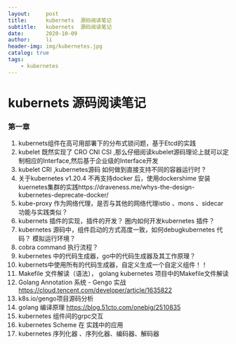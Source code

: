 ```yaml
---
layout:     post
title:      kubernets  源码阅读笔记
subtitle:   kubernets  源码阅读笔记
date:       2020-10-09
author:     li
header-img: img/kubernetes.jpg
catalog: true
tags:
    - kubernetes
--- 
```





# kubernets  源码阅读笔记



### 第一章

1.  kubernets组件在高可用部署下的分布式锁问题，基于Etcd的实践
2.  kubelet 既然实现了  CRO CNI CSI ,那么仔细阅读kubelet源码理论上就可以定制相应的Interface,然后基于企业级的Interface开发
3. kubelet   CRI  ,kubernetes源码 如何做到直接支持不同的容器运行时 ?
4. 关于kubernetes v1.20.4 不再支持docker 后，使用dockershime 安装kuernetes集群的实践https://draveness.me/whys-the-design-kubernetes-deprecate-docker/
5. kube-proxy  作为网络代理，是否与其他的网络代理istio 、mons  、sidecar 功能与实践类似？
6. kubernets 插件的实现，插件的开发？ 圈内如何开发kubernetes   插件？
7. kubernetes   源码中，组件启动的方式高度一致，如何debugkubernetes 代码？  模拟运行环境？
8. cobra command  执行流程？
9. kubernetes  中的代码生成器，go中的代码生成器及其工作原理？
10.  kubernets中使用所有的代码生成器，自定义生成一个自定义组件！！
11. Makefile 文件解读（语法）， golang kubernetes 项目中的Makefile文件解读
12. Golang Annotation 系统 - Gengo 实战  https://cloud.tencent.com/developer/article/1635822
13. k8s.io/gengo项目源码分析   
14.  golang 编译原理 https://blog.51cto.com/onebig/2510835
15.  kubernetes 组件间的grpc交互
16.  kubernetes Scheme 在 实践中的应用
17.  kubernetes 序列化器  、序列化器、编码器、解码器